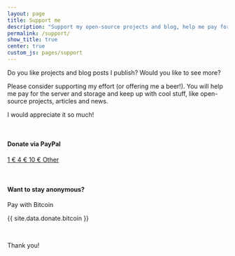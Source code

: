 ```yaml
---
layout: page
title: Support me
description: "Support my open-source projects and blog, help me pay for server and storage"
permalink: /support/
show_title: true
center: true
custom_js: pages/support
---
```


Do you like projects and blog posts I publish? Would you like to see more?

Please consider supporting my effort (or offering me a beer!). You will help me pay for the server and storage and keep up with cool stuff, like open-source projects, articles and news.

I would appreciate it so much!

<br>

#### Donate via PayPal

<p>
    <a class="btn btn-big btn-default" href="{{ site.data.donate.paypal }}/1">
        <i class="fa-brands fa-paypal" aria-hidden="true"></i> 1 &euro;
    </a>
    <a class="btn btn-big btn-default" href="{{ site.data.donate.paypal }}/4">
        <i class="fa-brands fa-paypal" aria-hidden="true"></i> 4 &euro;
    </a>
    <a class="btn btn-big btn-default" href="{{ site.data.donate.paypal }}/10">
        <i class="fa-brands fa-paypal" aria-hidden="true"></i> 10 &euro;
    </a>
    <a class="btn btn-big btn-default" href="{{ site.data.donate.paypal }}">
        <i class="fa-brands fa-paypal" aria-hidden="true"></i> Other
    </a>
</p>

<br>

#### Want to stay anonymous?

<p><i class="fa-brands fa-btc" aria-hidden="true"></i> Pay with Bitcoin</p>

<p>
    <a class="btn btn-big btn-default" id="bitcoin" onclick="showInPopup(document.getElementById('bitcoin').innerHTML)">{{ site.data.donate.bitcoin }}</a>
</p>

<br>

Thank you!
